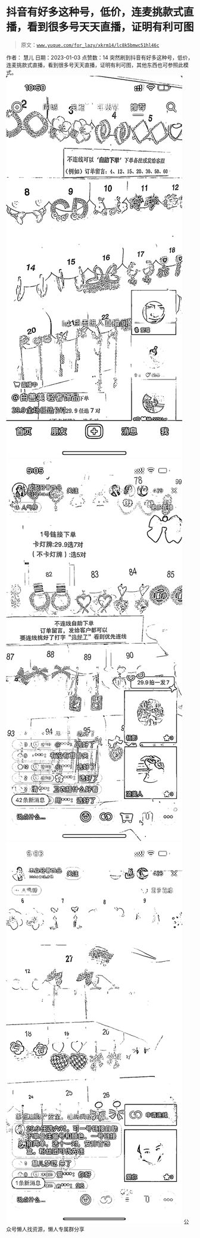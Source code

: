 # 抖音有好多这种号，低价，连麦挑款式直播，看到很多号天天直播，证明有利可图

> 原文：[`www.yuque.com/for_lazy/xkrm14/lc8k5bmwc51hl46c`](https://www.yuque.com/for_lazy/xkrm14/lc8k5bmwc51hl46c)

<ne-p id="u687315c8" data-lake-id="u687315c8"><ne-text id="ud0b39ffc">作者： 慧儿</ne-text></ne-p> <ne-p id="u039e37ae" data-lake-id="u039e37ae"><ne-text id="uf6c5916d">日期：2023-01-03</ne-text></ne-p> <ne-p id="ub947a1d7" data-lake-id="ub947a1d7"><ne-text id="u8075f95d">点赞数：</ne-text><ne-text id="u6febeed1" ne-bold="true">14</ne-text></ne-p> <ne-hole id="u25bf9a0d" data-lake-id="u25bf9a0d"><ne-card data-card-name="hr" data-card-type="block" id="UIpSe" data-event-boundary="card"><ne-p id="u959b3438" data-lake-id="u959b3438"><ne-text id="u7aa7c836">突然刷到抖音有好多这种号，低价，连麦挑款式直播，看到很多号天天直播，证明有利可图，其他东西也可参照此模式。</ne-text></ne-p> <ne-p id="u353d12fb" data-lake-id="u353d12fb"><ne-card data-card-name="image" data-card-type="inline" id="RNFft" data-event-boundary="card">![](img/d1b235df39c1073196ad44a4d2a707bc.png)</ne-card></ne-p> <ne-p id="ubd9ceed1" data-lake-id="ubd9ceed1"><ne-card data-card-name="image" data-card-type="inline" id="rDgrx" data-event-boundary="card">![](img/cd03d363e9d7a0d54a7fd6c3f0b7dbbf.png)</ne-card></ne-p> <ne-p id="u9131ed6b" data-lake-id="u9131ed6b"><ne-card data-card-name="image" data-card-type="inline" id="DVO96" data-event-boundary="card">![](img/30f60f4725e3e5a131ca73f11ca8b82b.png)</ne-card></ne-p> <ne-hole id="ue4db336c" data-lake-id="ue4db336c"><ne-card data-card-name="hr" data-card-type="block" id="PocqE" data-event-boundary="card"><ne-p id="u87e3e96f" data-lake-id="u87e3e96f"><ne-text id="ud3109de3">公众号懒人找资源，懒人专属群分享</ne-text></ne-p></ne-card></ne-hole></ne-card></ne-hole>